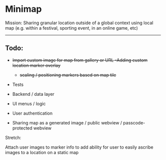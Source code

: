 # Minimap

Mission: Sharing granular location outside of a global context using local map (e.g. within a festival, sporting event, in an online game, etc)

---
## Todo:  

- <del>Import custom image for map from gallery or URL
-Adding custom location marker overlay  
  - <del>scaling / positioning markers based on map tile</del>   
- Tests

- Backend / data layer
-  UI menus / logic

- User authentication 
- Sharing map as a generated image / public webview / passcode-protected webview  

Stretch: 

Attach user images to marker info to add ability for user to easily ascribe images to a location on a static map
